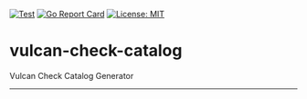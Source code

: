 [![Test][test-img]][test]
[![Go Report Card][go-report-img]][go-report]
[![License: MIT][license-img]][license]

# vulcan-check-catalog
Vulcan Check Catalog Generator

---

[test]: https://github.com/adevinta/vulcan-check-catalog/actions/workflows/test.yaml
[test-img]: https://github.com/adevinta/vulcan-check-catalog/actions/workflows/test.yaml/badge.svg
[go-report]: https://goreportcard.com/report/github.com/adevinta/vulcan-check-catalog
[go-report-img]: https://goreportcard.com/badge/github.com/adevinta/vulcan-check-catalog
[license]: https://github.com/adevinta/vulcan-check-catalog/actions/blob/main/LICENSE
[license-img]: https://img.shields.io/badge/License-MIT-blue.svg
